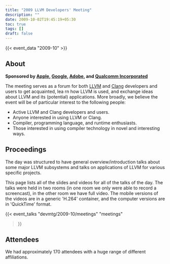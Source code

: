 ```yaml
---
title: "2009 LLVM Developers' Meeting"
description: ""
date: 2009-10-02T19:45:19+05:30
toc: true
tags: []
draft: false
---
```


{{< event_data "2009-10" >}}

## About

**Sponsored by [Apple](http://apple.com/), [Google](http://google.com/), [Adobe](http://www.adobe.com/), and [Qualcomm Incorporated](http://www.qualcomm.com/)**

The meeting serves as a forum for both [LLVM](http://llvm.org/) and [Clang](http://clang.llvm.org/) developers and users to get acquainted, lea rn how LLVM is used, and exchange ideas about LLVM and its (potential) applications. More broadly, we believe the event will be of particular interest to the following people:

- Active LLVM and Clang developers and users.
- Anyone interested in using LLVM or Clang.
- Compiler, programming language, and runtime enthusiasts.
- Those interested in using compiler technology in novel and interesting ways.

## Proceedings

The day was structured to have general overview/introduction talks about some major LLVM subsystems and talks on applications of LLVM for various specific projects.

This page lists all of the slides and videos for all of the talks of the day. The talks were held in two rooms (in one room we only were able to record a screencast), in the other room we have full video. The mobile versions of the videos are in a generic 'H.264' container, and the computer versions are in 'QuickTime' format.

{{< event_talks
    "devmtg/2009-10/meetings"
    "meetings"
>}}

## Attendees

We had approximately 170 attendees with a huge range of different affiliations.